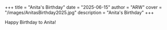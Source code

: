+++
title = "Anita's Birthday"
date = "2025-06-15"
author = "ARW"
cover = "/images/AnitasBirthday2025.jpg"
description = "Anita's Birthday"
+++

Happy Birthday to Anita! 
